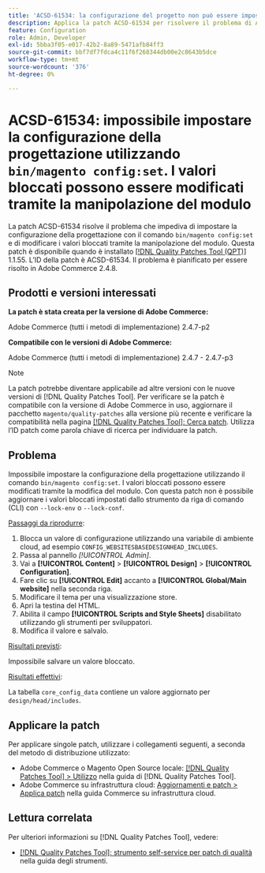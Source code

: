 ```yaml
---
title: 'ACSD-61534: la configurazione del progetto non può essere impostata utilizzando bin/magento config:set e i valori bloccati possono essere modificati tramite la manipolazione del modulo'
description: Applica la patch ACSD-61534 per risolvere il problema di Adobe Commerce, in cui la configurazione del progetto non può essere impostata utilizzando il comando "bin/magento config:set", e i valori bloccati possono essere modificati tramite la manipolazione del modulo.
feature: Configuration
role: Admin, Developer
exl-id: 5bba3f05-e017-42b2-8a89-5471afb84ff3
source-git-commit: bbf7df7fdca4c11f6f268344db00e2c8643b5dce
workflow-type: tm+mt
source-wordcount: '376'
ht-degree: 0%

---
```


# ACSD-61534: impossibile impostare la configurazione della progettazione utilizzando `bin/magento config:set`. I valori bloccati possono essere modificati tramite la manipolazione del modulo

La patch ACSD-61534 risolve il problema che impediva di impostare la configurazione della progettazione con il comando `bin/magento config:set` e di modificare i valori bloccati tramite la manipolazione del modulo. Questa patch è disponibile quando è installato [[!DNL Quality Patches Tool (QPT)]](/help/tools/quality-patches-tool/quality-patches-tool-to-self-serve-quality-patches.md) 1.1.55. L’ID della patch è ACSD-61534. Il problema è pianificato per essere risolto in Adobe Commerce 2.4.8.

## Prodotti e versioni interessati

**La patch è stata creata per la versione di Adobe Commerce:**

Adobe Commerce (tutti i metodi di implementazione) 2.4.7-p2

**Compatibile con le versioni di Adobe Commerce:**

Adobe Commerce (tutti i metodi di implementazione) 2.4.7 - 2.4.7-p3

>[!NOTE]
>
>La patch potrebbe diventare applicabile ad altre versioni con le nuove versioni di [!DNL Quality Patches Tool]. Per verificare se la patch è compatibile con la versione di Adobe Commerce in uso, aggiornare il pacchetto `magento/quality-patches` alla versione più recente e verificare la compatibilità nella pagina [[!DNL Quality Patches Tool]: Cerca patch](https://experienceleague.adobe.com/tools/commerce-quality-patches/index.html?lang=it). Utilizza l’ID patch come parola chiave di ricerca per individuare la patch.

## Problema

Impossibile impostare la configurazione della progettazione utilizzando il comando `bin/magento config:set`. I valori bloccati possono essere modificati tramite la modifica del modulo. Con questa patch non è possibile aggiornare i valori bloccati impostati dallo strumento da riga di comando (CLI) con `--lock-env` o `--lock-conf`.

<u>Passaggi da riprodurre</u>:

1. Blocca un valore di configurazione utilizzando una variabile di ambiente cloud, ad esempio `CONFIG_WEBSITESBASEDESIGNHEAD_INCLUDES`.
1. Passa al pannello *[!UICONTROL Admin]*.
1. Vai a **[!UICONTROL Content]** > **[!UICONTROL Design]** > **[!UICONTROL Configuration]**.
1. Fare clic su **[!UICONTROL Edit]** accanto a **[!UICONTROL Global/Main website]** nella seconda riga.
1. Modificare il tema per una visualizzazione store.
1. Apri la testina del HTML.
1. Abilita il campo **[!UICONTROL Scripts and Style Sheets]** disabilitato utilizzando gli strumenti per sviluppatori.
1. Modifica il valore e salvalo.

<u>Risultati previsti</u>:

Impossibile salvare un valore bloccato.

<u>Risultati effettivi</u>:

La tabella `core_config_data` contiene un valore aggiornato per `design/head/includes`.

## Applicare la patch

Per applicare singole patch, utilizzare i collegamenti seguenti, a seconda del metodo di distribuzione utilizzato:

* Adobe Commerce o Magento Open Source locale: [[!DNL Quality Patches Tool] > Utilizzo](/help/tools/quality-patches-tool/usage.md) nella guida di [!DNL Quality Patches Tool].
* Adobe Commerce su infrastruttura cloud: [Aggiornamenti e patch > Applica patch](https://experienceleague.adobe.com/docs/commerce-cloud-service/user-guide/develop/upgrade/apply-patches.html?lang=it) nella guida Commerce su infrastruttura cloud.

## Lettura correlata

Per ulteriori informazioni su [!DNL Quality Patches Tool], vedere:

* [[!DNL Quality Patches Tool]: strumento self-service per patch di qualità](/help/tools/quality-patches-tool/quality-patches-tool-to-self-serve-quality-patches.md) nella guida degli strumenti.
